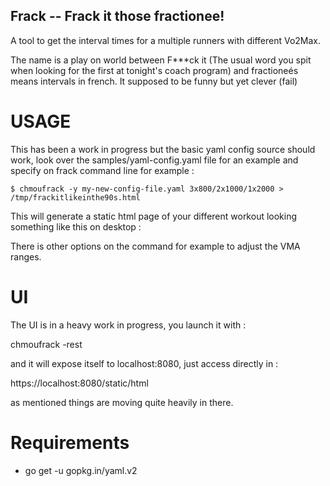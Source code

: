 Frack -- Frack it those fractionee!
-----------------------------------

A tool to get the interval times for a multiple runners with different Vo2Max.

The name is a play on world between F***ck it (The usual word you spit when
looking for the first at tonight's coach program) and fractioneés means intervals
in french. It supposed to be funny but yet clever (fail)

USAGE
=====

This has been a work in progress but the basic yaml config source should work,
look over the samples/yaml-config.yaml file for an example and specify on frack
command line for example :

```
$ chmoufrack -y my-new-config-file.yaml 3x800/2x1000/1x2000 > /tmp/frackitlikeinthe90s.html
```

This will generate a static html page of your different workout looking something like this
on desktop :



There is other options on the command for example to adjust the VMA ranges.


UI
==

The UI is in a heavy work in progress, you launch it with :

chmoufrack -rest

and it will expose itself to localhost:8080, just access directly in :

https://localhost:8080/static/html

as mentioned things are moving quite heavily in there.

Requirements
============

- go get -u gopkg.in/yaml.v2
